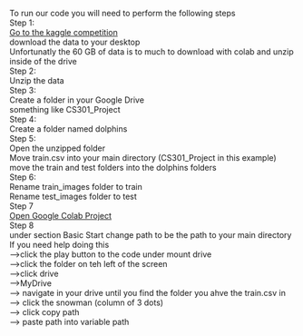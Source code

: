 To run our code you will need to perform the following steps  
Step 1:   
  [Go to the kaggle competition](https://www.kaggle.com/competitions/happy-whale-and-dolphin/data)  
  download the data to your desktop  
  Unfortunatly the 60 GB of data is to much to download with colab and unzip inside of the drive  
Step 2:   
  Unzip the data   
Step 3:   
  Create a folder in your Google Drive     
  something like CS301_Project    
Step 4:    
  Create a folder named dolphins    
Step 5:   
  Open the unzipped folder  
  Move train.csv into your main directory (CS301_Project in this example)  
  move the train and test folders into the dolphins folders  
Step 6:  
  Rename train_images folder to train  
  Rename test_images folder to test  
Step 7  
    [Open Google Colab Project](https://colab.research.google.com/drive/1l85AEJSuupMJhqmNdX5zIeQ8aFhcad5e?authuser=2#scrollTo=wi815Pl96Tzz)  
Step 8  
  under section Basic Start change path to be the path to your main directory  
  If you need help doing this   
  -->click the play button to the code under mount drive  
  -->click the folder on teh left of the screen  
  -->click drive  
  -->MyDrive  
  --> navigate in your drive until you find the folder you ahve the train.csv in  
  --> click the snowman (column of 3 dots)  
  --> click copy path  
  --> paste path into variable path  
